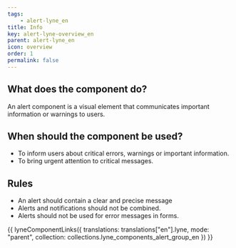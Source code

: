 ```yaml
---
tags: 
    - alert-lyne_en
title: Info
key: alert-lyne-overview_en
parent: alert-lyne_en
icon: overview
order: 1
permalink: false
---
```


## What does the component do?
An alert component is a visual element that communicates important information or warnings to users.

## When should the component be used?
* To inform users about critical errors, warnings or important information.
* To bring urgent attention to critical messages.

## Rules
* An alert should contain a clear and precise message
* Alerts and notifications should not be combined.
* Alerts should not be used for error messages in forms.

{{ lyneComponentLinks({
  translations: translations["en"].lyne,
  mode: "parent",
  collection: collections.lyne_components_alert_group_en
}) }}